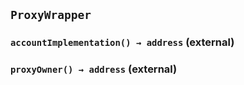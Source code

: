 ## `ProxyWrapper`






### `accountImplementation() → address` (external)





### `proxyOwner() → address` (external)







